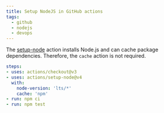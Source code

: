 ```yaml
---
title: Setup NodeJS in GitHub actions
tags:
  - github
  - nodejs
  - devops
---
```


The [setup-node](https://github.com/actions/setup-node) action installs Node.js and can cache package dependencies. Therefore, the `cache` action is not required.

```yaml
steps:
- uses: actions/checkout@v3
- uses: actions/setup-node@v4
  with:
    node-version: 'lts/*'
    cache: 'npm'
- run: npm ci
- run: npm test
```
